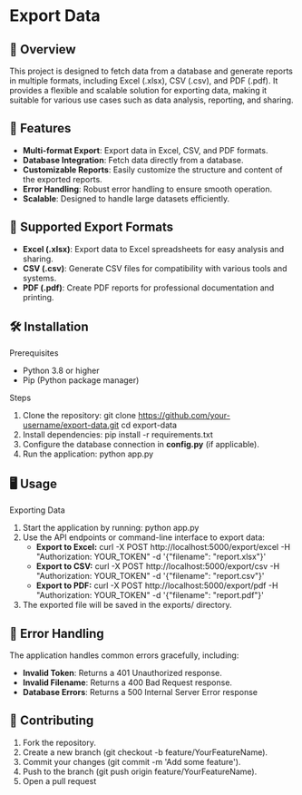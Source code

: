 # Export Data
 
## 📌 Overview
This project is designed to fetch data from a database and generate reports in multiple formats, including Excel (.xlsx), CSV (.csv), and PDF (.pdf). It provides a flexible and scalable solution for exporting data, making it suitable for various use cases such as data analysis, reporting, and sharing.

## 🚀 Features

- **Multi-format Export**: Export data in Excel, CSV, and PDF formats.
- **Database Integration**: Fetch data directly from a database.
- **Customizable Reports**: Easily customize the structure and content of the exported reports.
- **Error Handling**: Robust error handling to ensure smooth operation.
- **Scalable**: Designed to handle large datasets efficiently.

## 📂 Supported Export Formats
- **Excel (.xlsx)**: Export data to Excel spreadsheets for easy analysis and sharing.
- **CSV (.csv)**: Generate CSV files for compatibility with various tools and systems.
- **PDF (.pdf)**: Create PDF reports for professional documentation and printing.

## 🛠️ Installation
Prerequisites
- Python 3.8 or higher
- Pip (Python package manager)

Steps
1. Clone the repository:
git clone https://github.com/your-username/export-data.git
cd export-data
2. Install dependencies:
pip install -r requirements.txt
3. Configure the database connection in **config.py** (if applicable).
4. Run the application:
python app.py

## 🖥️ Usage
Exporting Data
1. Start the application by running:
python app.py
2. Use the API endpoints or command-line interface to export data:
    - **Export to Excel:**
    curl -X POST http://localhost:5000/export/excel -H "Authorization: YOUR_TOKEN" -d '{"filename": "report.xlsx"}'
    - **Export to CSV:**
    curl -X POST http://localhost:5000/export/csv -H "Authorization: YOUR_TOKEN" -d '{"filename": "report.csv"}'
    - **Export to PDF:**
    curl -X POST http://localhost:5000/export/pdf -H "Authorization: YOUR_TOKEN" -d '{"filename": "report.pdf"}'
3. The exported file will be saved in the exports/ directory.

## 🛑 Error Handling
The application handles common errors gracefully, including:
- **Invalid Token**: Returns a 401 Unauthorized response.
- **Invalid Filename**: Returns a 400 Bad Request response.
- **Database Errors**: Returns a 500 Internal Server Error response

## 🤝 Contributing
1. Fork the repository.
2. Create a new branch (git checkout -b feature/YourFeatureName).
3. Commit your changes (git commit -m 'Add some feature').
4. Push to the branch (git push origin feature/YourFeatureName).
5. Open a pull request

